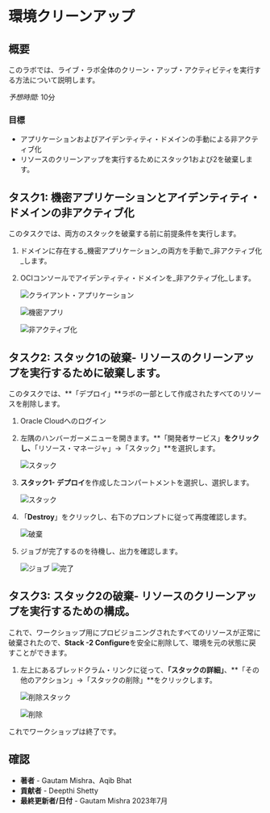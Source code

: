 # 環境クリーンアップ

## 概要

このラボでは、ライブ・ラボ全体のクリーン・アップ・アクティビティを実行する方法について説明します。

_予想時間:_ 10分

### 目標

*   アプリケーションおよびアイデンティティ・ドメインの手動による非アクティブ化
*   リソースのクリーンアップを実行するためにスタック1および2を破棄します。

## タスク1: 機密アプリケーションとアイデンティティ・ドメインの非アクティブ化

このタスクでは、両方のスタックを破棄する前に前提条件を実行します。

1.  ドメインに存在する_機密アプリケーション_の両方を手動で_非アクティブ化_します。
    
2.  OCIコンソールでアイデンティティ・ドメインを_非アクティブ化_します。
    
    ![クライアント・アプリケーション](./images/client-app.png "クライアント・アプリケーション")
    
    ![機密アプリ](./images/confidential-app.png "機密アプリ")
    
    ![非アクティブ化](./images/deactivate.png "非アクティブ化")
    

## タスク2: スタック1の破棄- リソースのクリーンアップを実行するために破棄します。

このタスクでは、**「デプロイ」**ラボの一部として作成されたすべてのリソースを削除します。

1.  Oracle Cloudへのログイン
    
2.  左隅のハンバーガーメニューを開きます。**「開発者サービス」**をクリックし、**「リソース・マネージャ」→「スタック」**を選択します。
    
    ![スタック](./images/stacks.png "スタック")
    
3.  **スタック1- デプロイ**を作成したコンパートメントを選択し、選択します。
    
    ![スタック](./images/stack.png "スタック")
    
4.  「**Destroy**」をクリックし、右下のプロンプトに従って再度確認します。
    
    ![破棄](./images/destroy.png "破棄")
    
5.  ジョブが完了するのを待機し、出力を確認します。
    
    ![ジョブ](./images/job.png "ジョブ") ![完了](./images/complete.png "完了")
    

## タスク3: スタック2の破棄- リソースのクリーンアップを実行するための構成。

これで、ワークショップ用にプロビジョニングされたすべてのリソースが正常に破棄されたので、**Stack -2 Configure**を安全に削除して、環境を元の状態に戻すことができます。

1.  左上にあるブレッドクラム・リンクに従って、**「スタックの詳細」**、**「その他のアクション」→「スタックの削除」**をクリックします。
    
    ![削除スタック](./images/delete-stack.png "削除スタック")
    
    ![削除](./images/delete.png "削除")
    

これでワークショップは終了です。

## 確認

*   **著者** - Gautam Mishra、Aqib Bhat
*   **貢献者** - Deepthi Shetty
*   **最終更新者/日付** - Gautam Mishra 2023年7月